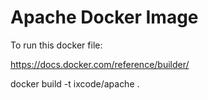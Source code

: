 # Apache Docker Image

To run this docker file:

https://docs.docker.com/reference/builder/

docker build -t ixcode/apache .
